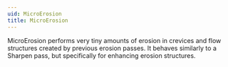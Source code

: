 ```yaml
---
uid: MicroErosion
title: MicroErosion
---
```


MicroErosion performs very tiny amounts of erosion in crevices and flow structures created by previous erosion passes. It behaves similarly to a Sharpen pass, but specifically for enhancing erosion structures.